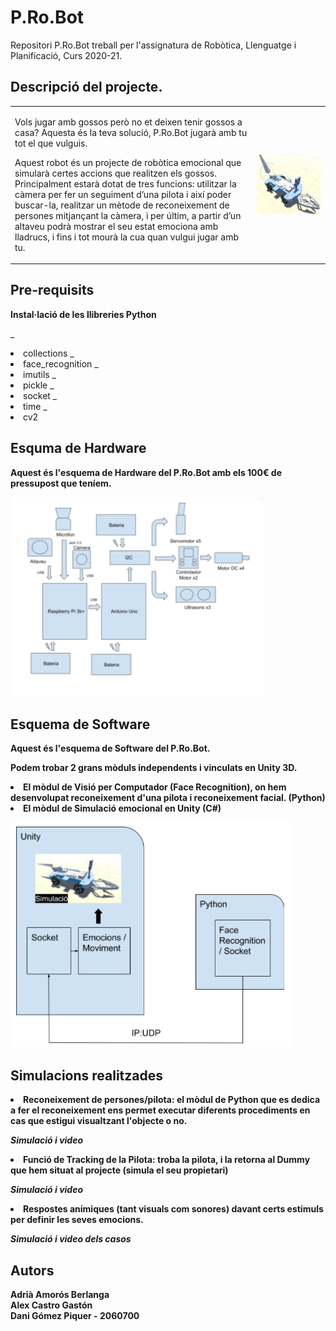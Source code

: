 # P.Ro.Bot
Repositori P.Ro.Bot treball per l'assignatura de Robòtica, Llenguatge i Planificació, Curs 2020-21.

## Descripció del projecte.
<table border="0"><tr><td>
<p>Vols jugar amb gossos però no et deixen tenir gossos a casa? Aquesta és la teva solució, P.Ro.Bot jugarà amb tu tot el que vulguis. 

<p>Aquest robot és un projecte de robòtica emocional que simularà certes accions que realitzen els gossos. Principalment estarà dotat de tres funcions: utilitzar la càmera per fer un seguiment d’una pilota i així poder buscar-la, realitzar un mètode de reconeixement de persones mitjançant la càmera, i per últim, a partir d’un altaveu podrà mostrar el seu estat emociona amb lladrucs, i fins i tot mourà la cua quan vulgui jugar amb tu.
  </td><td><img src="/IMG/P.Ro.Bot.png" alt="Imatge del P.Ro.Bot" title="Imatge del P.Ro.Bot." width="1024"></td></tr></table>

## Pre-requisits
<!--<a href="https://docs.unity3d.com/Packages/com.unity.scripting.python@4.0/manual/index.html">Python for Unity v.4.0 o superior</a>-->
<b>Instal·lació de les llibreries Python</b>

_<li>collections
_<li>face_recognition
_<li>imutils
_<li>pickle
_<li>socket
_<li>time
_<li>cv2

<b> 

## Esquma de Hardware
Aquest és l'esquema de Hardware del P.Ro.Bot amb els 100€ de pressupost que teníem.

![Esquema Hardware][]

[Esquema Hardware]: /IMG/EsqHW.png "Esquema Hardware"

## Esquema de Software
Aquest és l'esquema de Software del P.Ro.Bot.

Podem trobar 2 grans mòduls independents i vinculats en Unity 3D.

  <li>El mòdul de Visió per Computador (Face Recognition), on hem desenvolupat reconeixement d'una pilota i reconeixement facial. (Python)
  <li>El mòdul de Simulació emocional en Unity (C#)

![Esquema Software][]

[Esquema Software]: /IMG/EsqSW.png "Esquema Software"

## Simulacions realitzades
<li>Reconeixement de persones/pilota: el mòdul de Python que es dedica a fer el reconeixement ens permet executar diferents procediments en cas que estigui visualtzant l'objecte o no.
  
  ***Simulació i video***
  
<li>Funció de Tracking de la Pilota: troba la pilota, i la retorna al Dummy que hem situat al projecte (simula el seu propietari)
  
  ***Simulació i video***
 
<li> Respostes anímiques (tant visuals com sonores) davant certs estímuls per definir les seves emocions.
   
  ***Simulació i video dels casos***

## Autors
 Adrià Amorós Berlanga<br>
 Alex Castro Gastón<br>
 Dani Gómez Piquer - 2060700<br>
